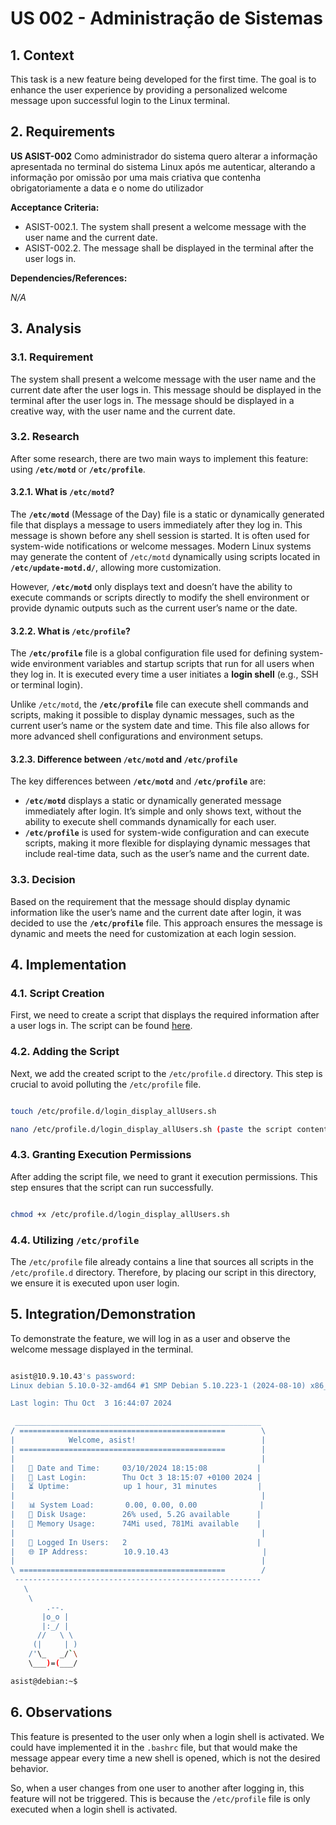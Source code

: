 # US 002 - Administração de Sistemas


## 1. Context

This task is a new feature being developed for the first time. The goal is to enhance the user experience by providing a personalized welcome message upon successful login to the Linux terminal.

## 2. Requirements


**US ASIST-002** Como administrador do sistema quero alterar a informação apresentada no terminal do sistema Linux após me autenticar, alterando a informação por omissão por uma mais criativa que contenha obrigatoriamente a data e o nome do utilizador

**Acceptance Criteria:**

- ASIST-002.1. The system shall present a welcome message with the user name and the current date.
- ASIST-002.2. The message shall be displayed in the terminal after the user logs in.


**Dependencies/References:**

*N/A*

## 3. Analysis

### 3.1. Requirement

The system shall present a welcome message with the user name and the current date after the user logs in. This message should be displayed in the terminal after the user logs in. The message should be displayed in a creative way, with the user name and the current date.

### 3.2. Research

After some research, there are two main ways to implement this feature: using **`/etc/motd`** or **`/etc/profile`**.

#### 3.2.1. What is `/etc/motd`?

The **`/etc/motd`** (Message of the Day) file is a static or dynamically generated file that displays a message to users immediately after they log in. This message is shown before any shell session is started. It is often used for system-wide notifications or welcome messages. Modern Linux systems may generate the content of `/etc/motd` dynamically using scripts located in **`/etc/update-motd.d/`**, allowing more customization.

However, **`/etc/motd`** only displays text and doesn’t have the ability to execute commands or scripts directly to modify the shell environment or provide dynamic outputs such as the current user’s name or the date.

#### 3.2.2. What is `/etc/profile`?

The **`/etc/profile`** file is a global configuration file used for defining system-wide environment variables and startup scripts that run for all users when they log in. It is executed every time a user initiates a **login shell** (e.g., SSH or terminal login).

Unlike `/etc/motd`, the **`/etc/profile`** file can execute shell commands and scripts, making it possible to display dynamic messages, such as the current user’s name or the system date and time. This file also allows for more advanced shell configurations and environment setups.

#### 3.2.3. Difference between `/etc/motd` and `/etc/profile`

The key differences between **`/etc/motd`** and **`/etc/profile`** are:

- **`/etc/motd`** displays a static or dynamically generated message immediately after login. It’s simple and only shows text, without the ability to execute shell commands dynamically for each user.
- **`/etc/profile`** is used for system-wide configuration and can execute scripts, making it more flexible for displaying dynamic messages that include real-time data, such as the user’s name and the current date.

### 3.3. Decision

Based on the requirement that the message should display dynamic information like the user’s name and the current date after login, it was decided to use the **`/etc/profile`** file. This approach ensures the message is dynamic and meets the need for customization at each login session.

## 4. Implementation

### 4.1. Script Creation

First, we need to create a script that displays the required information after a user logs in. The script can be found [here](./login_display_allUsers.sh).

### 4.2. Adding the Script

Next, we add the created script to the `/etc/profile.d` directory. This step is crucial to avoid polluting the `/etc/profile` file.

```bash

touch /etc/profile.d/login_display_allUsers.sh

nano /etc/profile.d/login_display_allUsers.sh (paste the script content)

```

### 4.3. Granting Execution Permissions

After adding the script file, we need to grant it execution permissions. This step ensures that the script can run successfully.

```bash

chmod +x /etc/profile.d/login_display_allUsers.sh

```

### 4.4. Utilizing `/etc/profile`

The `/etc/profile` file already contains a line that sources all scripts in the `/etc/profile.d` directory. Therefore, by placing our script in this directory, we ensure it is executed upon user login.

## 5. Integration/Demonstration

To demonstrate the feature, we will log in as a user and observe the welcome message displayed in the terminal.

```bash

asist@10.9.10.43's password:
Linux debian 5.10.0-32-amd64 #1 SMP Debian 5.10.223-1 (2024-08-10) x86_64

Last login: Thu Oct  3 16:44:07 2024

 _______________________________________________________
/ ==============================================        \
|            Welcome, asist!                            |
| ==============================================        |
|                                                       |
|   📅 Date and Time:     03/10/2024 18:15:08           |
|   🔑 Last Login:        Thu Oct 3 18:15:07 +0100 2024 |
|   ⏳ Uptime:            up 1 hour, 31 minutes         |
|                                                       |
|   📊 System Load:       0.00, 0.00, 0.00              |
|   💾 Disk Usage:        26% used, 5.2G available      |
|   🧠 Memory Usage:      74Mi used, 781Mi available    |
|                                                       |
|   👥 Logged In Users:   2                             |
|   🌐 IP Address:        10.9.10.43                     |
|                                                       |
\ ==============================================        /
 -------------------------------------------------------
   \
    \
        .--.
       |o_o |
       |:_/ |
      //   \ \
     (|     | )
    /'\_   _/`\
    \___)=(___/

asist@debian:~$

```


## 6. Observations

This feature is presented to the user only when a login shell is activated. We could have implemented it in the `.bashrc` file, but that would make the message appear every time a new shell is opened, which is not the desired behavior.

So, when a user changes from one user to another after logging in, this feature will not be triggered. This is because the `/etc/profile` file is only executed when a login shell is activated.